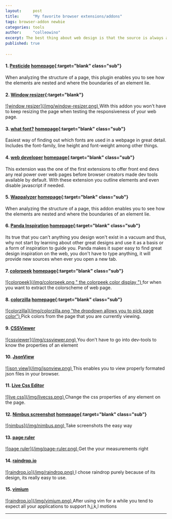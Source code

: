 ```yaml
---
layout:     post
title:      "My favorite browser extensions/addons"
tags: browser-addon newbie
categories: tools
author:     "colleowino"
excerpt: The best thing about web design is that the source is always available to us through the browser dev tools. We can even go a step further and install browser extensions that give us the same power in more intuitive ways.  
published: true

---
```

#### 1. [Pesticide](https://chrome.google.com/webstore/detail/pesticide-for-chrome/bblbgcheenepgnnajgfpiicnbbdmmooh) [homepage](http://pesticide.io/){:target="blank" class="sub"}
When analyzing the structure of a page, this plugin enables you to see how the elements are nested and where the boundaries of an element lie.

#### 2. [Window resizer](https://chrome.google.com/webstore/detail/window-resizer/kkelicaakdanhinjdeammmilcgefonfh){:target="blank"}
<a target="_blank" href="https://chrome.google.com/webstore/detail/vimium/dbepggeogbaibhgnhhndojpepiihcmeb">
![window resizer](/img/window-resizer.png)
</a>
With this addon you won't have to keep resizing the page when testing the responsiveness of your web page.

#### 3. [what font?](https://chrome.google.com/webstore/detail/whatfont/jabopobgcpjmedljpbcaablpmlmfcogm) [homepage](http://chengyinliu.com/whatfont.html){:target="blank" class="sub"}
Easiest way of finding out which fonts are used in a webpage in great detail. Includes the font-family, line height and font-weight among other things.

#### 4. [web developer](https://chrome.google.com/webstore/detail/web-developer/bfbameneiokkgbdmiekhjnmfkcnldhhm) [homepage](http://chrispederick.com/work/web-developer/){:target="blank" class="sub"}
This extension was the one of the first extensions to offer front end devs any real power over web pages before browser creators made dev tools available by default. 
With these extension you outline elements and even disable javascript if needed.

#### 5. [Wappalyzer](https://chrome.google.com/webstore/detail/gppongmhjkpfnbhagpmjfkannfbllamg) [homepage](https://wappalyzer.com/){:target="blank" class="sub"}
When analyzing the structure of a page, this addon enables you to see how the elements are nested and where the boundaries of an element lie.

#### 6. [Panda Inspiration](https://chrome.google.com/webstore/detail/panda-4-news-inspiration/haafibkemckmbknhfkiiniobjpgkebko) [homepage](http://usepanda.com/){:target="blank" class="sub"}
Its true that you can't anything you design won't exist in a vacuum and thus, why not start by learning about other great designs and use it as a basis or a form of inspiration to guide you. Panda makes it super easy to find great design inspiration on the web, you don't have to type anything, it will provide new sources when ever you open a new tab.

#### 7. [colorpeek](https://chrome.google.com/webstore/detail/colorpeek/bijmchgbjjmcmhldfpbamobldomjoioo) [homepage](http://colorpeek.com/){:target="blank" class="sub"}
<a target="_blank" href="https://chrome.google.com/webstore/detail/colorpeek/bijmchgbjjmcmhldfpbamobldomjoioo">
![colorpeek](/img/colorpeek.png " the colorpeek color display ")
</a>
for when you want to extract the colorscheme of web page.

#### 8. [colorzilla](https://chrome.google.com/webstore/detail/colorzilla/bhlhnicpbhignbdhedgjhgdocnmhomnp) [homepage](http://colorzilla.com/){:target="blank" class="sub"}
<a target="_blank" href="https://chrome.google.com/webstore/detail/colorzilla/bhlhnicpbhignbdhedgjhgdocnmhomnp">
![colorzilla](/img/colorzilla.png "the dropdown allows you to pick page color")
</a>
Pick colors from the page that you are currently viewing.

#### 9. [CSSViewer](https://chrome.google.com/webstore/detail/colorzilla/ggfgijbpiheegefliciemofobhmofgce) 
<a target="_blank" href="https://chrome.google.com/webstore/detail/cssviewer/ggfgijbpiheegefliciemofobhmofgce">
![cssviewer](/img/cssviewer.png)
</a>
You don't have to go into dev-tools to know the properties of an element

#### 10. [JsonView](https://chrome.google.com/webstore/detail/colorzillaklaanhfefbnpoihckbnefhakgolnmc) 
<a target="_blank" href="https://chrome.google.com/webstore/detail/colorzilla/chklaanhfefbnpoihckbnefhakgolnmc">
![json view](/img/jsonview.png)
</a>
This enables you to view properly formated json files in your browser.

#### 11. [Live Css Editor](https://chrome.google.com/webstore/detail/live-css-editor/oelggcmknbjmhkpgjfhakedcfnkgbdpg) 
<a target="_blank" href="https://chrome.google.com/webstore/detail/live-css-editor/oelggcmknbjmhkpgjfhakedcfnkgbdpg">
![live css](/img/livecss.png)
</a>
Change the css properties of any element on the page.

#### 12. [Nimbus screenshot](https://chrome.google.com/webstore/detail/nimbus-screenshot-and-scr/bpconcjcammlapcogcnnelfmaeghhagj) [homepage](http://nimbus.everhelper.me/screenshot.php){:target="blank" class="sub"}
<a target="_blank" href="https://chrome.google.com/webstore/detail/nimbus-screenshot-and-scr/bpconcjcammlapcogcnnelfmaeghhagj">
![nimbus](/img/nimbus.png)
</a>
Take screenshots the easy way


#### 13. [page ruler](https://chrome.google.com/webstore/detail/page-ruler/jlpkojjdgbllmedoapgfodplfhcbnbpn) 
<a target="_blank" href="https://chrome.google.com/webstore/detail/page-ruler/jlpkojjdgbllmedoapgfodplfhcbnbpn">
![page ruler](/img/page-ruler.png)
</a>
Get the your measurements right

#### 14. [raindrop.io](https://chrome.google.com/webstore/detail/raindropio-smart-bookmark/ldgfbffkinooeloadekpmfoklnobpien) 
<a target="_blank" href="https://chrome.google.com/webstore/detail/raindropio-smart-bookmark/ldgfbffkinooeloadekpmfoklnobpien">
![raindrop.io](/img/raindrop.png)
</a>
I chose raindrop purely because of its design, its really easy to use.

#### 15. [vimium](https://chrome.google.com/webstore/detail/vimium/dbepggeogbaibhgnhhndojpepiihcmeb) 
<a target="_blank" href="https://chrome.google.com/webstore/detail/vimium/dbepggeogbaibhgnhhndojpepiihcmeb">
![raindrop.io](/img/vimium.png)
</a>
After using vim for a while you tend to expect all your applications to support h,j,k,l motions

-----


